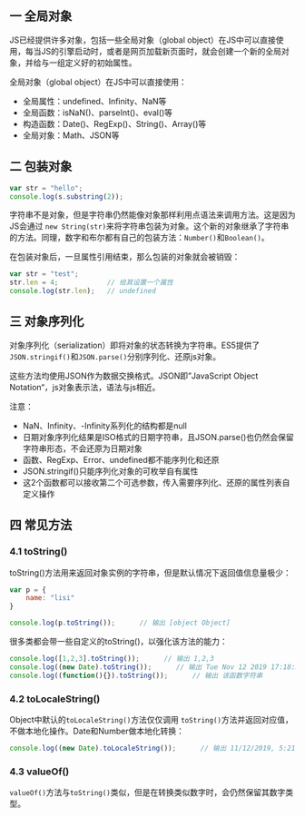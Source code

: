 ## 一 全局对象

JS已经提供许多对象，包括一些全局对象（global object）在JS中可以直接使用，每当JS的引擎启动时，或者是网页加载新页面时，就会创建一个新的全局对象，并给与一组定义好的初始属性。  

全局对象（global object）在JS中可以直接使用：
- 全局属性：undefined、Infinity、NaN等
- 全局函数：isNaN()、parseInt()、eval()等
- 构造函数：Date()、RegExp()、String()、Array()等
- 全局对象：Math、JSON等

## 二 包装对象
```js
var str = "hello";
console.log(s.substring(2));
```

字符串不是对象，但是字符串仍然能像对象那样利用点语法来调用方法。这是因为JS会通过 `new String(str)`来将字符串包装为对象。这个新的对象继承了字符串的方法。同理，数字和布尔都有自己的包装方法：`Number()`和`Boolean()`。  

在包装对象后，一旦属性引用结束，那么包装的对象就会被销毁：
```js
var str = "test";
str.len = 4;            // 给其设置一个属性
console.log(str.len);   // undefined
```

## 三 对象序列化

对象序列化（serialization）即将对象的状态转换为字符串。ES5提供了`JSON.stringif()`和`JSON.parse()`分别序列化、还原js对象。

这些方法均使用JSON作为数据交换格式。JSON即”JavaScript Object Notation“，js对象表示法，语法与js相近。  

注意：
- NaN、Infinity、-Infinity系列化的结构都是null
- 日期对象序列化结果是ISO格式的日期字符串，且JSON.parse()也仍然会保留字符串形态，不会还原为日期对象
- 函数、RegExp、Error、undefined都不能序列化和还原
- JSON.stringif()只能序列化对象的可枚举自有属性
- 这2个函数都可以接收第二个可选参数，传入需要序列化、还原的属性列表自定义操作

## 四 常见方法

###  4.1 toString()

toString()方法用来返回对象实例的字符串，但是默认情况下返回值信息量极少：
```js
var p = {
    name: "lisi"
}

console.log(p.toString());      // 输出 [object Object]
```

很多类都会带一些自定义的toString()，以强化该方法的能力：
```js
console.log([1,2,3].toString());      // 输出 1,2,3
console.log((new Date).toString());      // 输出 Tue Nov 12 2019 17:18:31 GMT+0800 (China Standard Time)
console.log((function(){}).toString());      // 输出 该函数字符串
```

###  4.2 toLocaleString()

Object中默认的`toLocaleString()`方法仅仅调用 `toString()`方法并返回对应值，不做本地化操作。Date和Number做本地化转换：
```js
console.log((new Date).toLocaleString());      // 输出 11/12/2019, 5:21:07 PM
```

###  4.3 valueOf()

`valueOf()`方法与`toString()`类似，但是在转换类似数字时，会仍然保留其数字类型。


